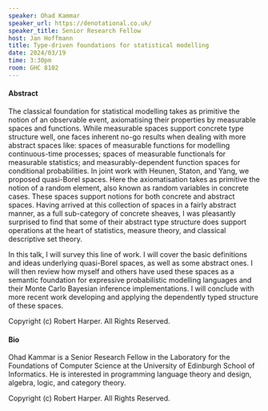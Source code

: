 ```yaml
---
speaker: Ohad Kammar
speaker_url: https://denotational.co.uk/
speaker_title: Senior Research Fellow
host: Jan Hoffmann
title: Type-driven foundations for statistical modelling
date: 2024/03/19
time: 3:30pm
room: GHC 8102
---
```


#### Abstract
The classical foundation for statistical modelling takes as primitive
the notion of an observable event, axiomatising their properties by
measurable spaces and functions. While measurable spaces support
concrete type structure well, one faces inherent no-go results when
dealing with more abstract spaces like: spaces of measurable functions
for modelling continuous-time processes; spaces of measurable
functionals for measurable statistics; and measurably-dependent
function spaces for conditional probabilities. In joint work with
Heunen, Staton, and Yang, we proposed quasi-Borel spaces. Here the
axiomatisation takes as primitive the notion of a random element, also
known as random variables in concrete cases. These spaces support
notions for both concrete and abstract spaces. Having arrived at this
collection of spaces in a fairly abstract manner, as a full
sub-category of concrete sheaves, I was pleasantly surprised to find
that some of their abstract type structure does support operations at
the heart of statistics, measure theory, and classical descriptive set theory.

In this talk, I will survey this line of work. I will cover the basic
definitions and ideas underlying quasi-Borel spaces, as well as some
abstract ones. I will then review how myself and others have used
these spaces as a semantic foundation for expressive probabilistic
modelling languages and their Monte Carlo Bayesian inference
implementations. I will conclude with more recent work developing
and applying the dependently typed structure of these spaces.

Copyright (c) Robert Harper.  All Rights Reserved.


#### Bio
Ohad Kammar is a Senior Research Fellow in the Laboratory for the
Foundations of Computer Science at the University of Edinburgh School
of Informatics. He is interested in programming language theory and
design, algebra, logic, and category theory.

Copyright (c) Robert Harper.  All Rights Reserved.
